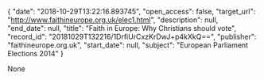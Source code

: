 {
  "date": "2018-10-29T13:22:16.893745", 
  "open_access": false, 
  "target_url": "http://www.faithineurope.org.uk/elec1.html", 
  "description": null, 
  "end_date": null, 
  "title": "Faith in Europe: Why Christians should vote", 
  "record_id": "20181029T132216/1DrfiUrCxzKrDwJ+p4kXkQ==", 
  "publisher": "faithineurope.org.uk", 
  "start_date": null, 
  "subject": "European Parliament Elections 2014"
}

None